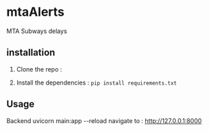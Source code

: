 # mtaAlerts
MTA Subways delays

## installation 
1. Clone the repo : 

2. Install the dependencies : 
```pip install requirements.txt```

## Usage 
Backend 
uvicorn main:app --reload
navigate to : http://127.0.0.1:8000 